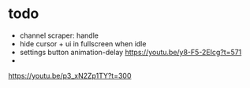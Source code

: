 # todo
- channel scraper: handle
- hide cursor + ui in fullscreen when idle
- settings button animation-delay https://youtu.be/y8-F5-2EIcg?t=571
- 
https://youtu.be/p3_xN2Zp1TY?t=300
